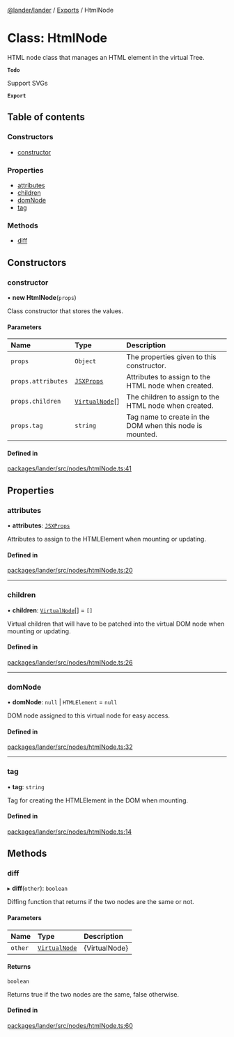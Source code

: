 [@lander/lander](../README.md) / [Exports](../modules.md) / HtmlNode

# Class: HtmlNode

HTML node class that manages an HTML element in the virtual Tree.

**`Todo`**

Support SVGs

**`Export`**

## Table of contents

### Constructors

- [constructor](HtmlNode.md#constructor)

### Properties

- [attributes](HtmlNode.md#attributes)
- [children](HtmlNode.md#children)
- [domNode](HtmlNode.md#domnode)
- [tag](HtmlNode.md#tag)

### Methods

- [diff](HtmlNode.md#diff)

## Constructors

### constructor

• **new HtmlNode**(`props`)

Class constructor that stores the values.

#### Parameters

| Name | Type | Description |
| :------ | :------ | :------ |
| `props` | `Object` | The properties given to this constructor. |
| `props.attributes` | [`JSXProps`](../interfaces/JSXProps.md) | Attributes to assign to the HTML node when created. |
| `props.children` | [`VirtualNode`](../modules.md#virtualnode)[] | The children to assign to the HTML node when created. |
| `props.tag` | `string` | Tag name to create in the DOM when this node is mounted. |

#### Defined in

[packages/lander/src/nodes/htmlNode.ts:41](https://github.com/Minivera/lander/blob/a051bab/packages/lander/src/nodes/htmlNode.ts#L41)

## Properties

### attributes

• **attributes**: [`JSXProps`](../interfaces/JSXProps.md)

Attributes to assign to the HTMLElement when mounting or updating.

#### Defined in

[packages/lander/src/nodes/htmlNode.ts:20](https://github.com/Minivera/lander/blob/a051bab/packages/lander/src/nodes/htmlNode.ts#L20)

___

### children

• **children**: [`VirtualNode`](../modules.md#virtualnode)[] = `[]`

Virtual children that will have to be patched into the virtual DOM node when mounting or updating.

#### Defined in

[packages/lander/src/nodes/htmlNode.ts:26](https://github.com/Minivera/lander/blob/a051bab/packages/lander/src/nodes/htmlNode.ts#L26)

___

### domNode

• **domNode**: ``null`` \| `HTMLElement` = `null`

DOM node assigned to this virtual node for easy access.

#### Defined in

[packages/lander/src/nodes/htmlNode.ts:32](https://github.com/Minivera/lander/blob/a051bab/packages/lander/src/nodes/htmlNode.ts#L32)

___

### tag

• **tag**: `string`

Tag for creating the HTMLElement in the DOM when mounting.

#### Defined in

[packages/lander/src/nodes/htmlNode.ts:14](https://github.com/Minivera/lander/blob/a051bab/packages/lander/src/nodes/htmlNode.ts#L14)

## Methods

### diff

▸ **diff**(`other`): `boolean`

Diffing function that returns if the two nodes are the same or not.

#### Parameters

| Name | Type | Description |
| :------ | :------ | :------ |
| `other` | [`VirtualNode`](../modules.md#virtualnode) | {VirtualNode} |

#### Returns

`boolean`

Returns true if the two nodes are the same, false otherwise.

#### Defined in

[packages/lander/src/nodes/htmlNode.ts:60](https://github.com/Minivera/lander/blob/a051bab/packages/lander/src/nodes/htmlNode.ts#L60)
